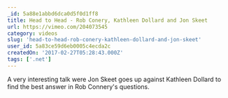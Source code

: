 ```yaml
---
_id: 5a88e1abbd6dca0d5f0d1ff8
title: Head to Head - Rob Conery, Kathleen Dollard and Jon Skeet
url: https://vimeo.com/204073545
category: videos
slug: 'head-to-head-rob-conery-kathleen-dollard-and-jon-skeet'
user_id: 5a83ce59d6eb0005c4ecda2c
createdOn: '2017-02-27T05:28:43.000Z'
tags: ['.net']
---
```


A very interesting talk were Jon Skeet goes up against Kathleen Dollard to find the best answer in Rob Connery's questions.
